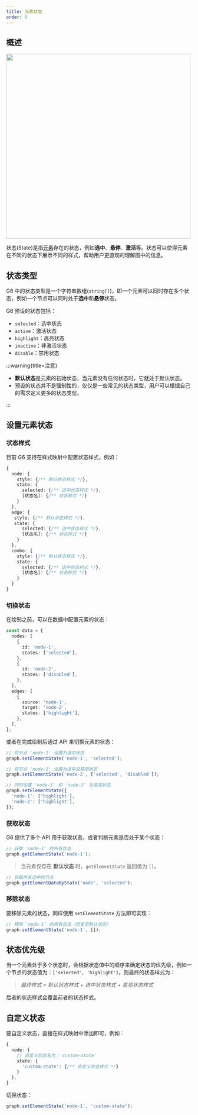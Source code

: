 ```yaml
---
title: 元素状态
order: 5
---
```


## 概述

<image width="500px" src="https://mdn.alipayobjects.com/huamei_qa8qxu/afts/img/A*yVbORYybrDQAAAAAAAAAAAAADmJ7AQ/original" />

状态(State)是指<u>元素</u>存在的状态，例如**选中**、**悬停**、**激活**等。状态可以使得元素在不同的状态下展示不同的样式，帮助用户更直观的理解图中的信息。

## 状态类型

G6 中的状态类型是一个字符串数组(`string[]`)，即一个元素可以同时存在多个状态，例如一个节点可以同时处于**选中**和**悬停**状态。

G6 预设的状态包括：

- `selected`：选中状态
- `active`：激活状态
- `highlight`：高亮状态
- `inactive`：非激活状态
- `disable`：禁用状态

:::warning{title=注意}

- **默认状态**是元素的初始状态，当元素没有任何状态时，它就处于默认状态。
- 预设的状态并不是强制性的，仅仅是一些常见的状态类型，用户可以根据自己的需求定义更多的状态类型。

:::

## 设置元素状态

### 状态样式

目前 G6 支持在样式映射中配置状态样式，例如：

```typescript
{
  node: {
    style: {/** 默认状态样式 */},
    state: {
      selected: {/** 选中状态样式 */},
      [状态名]: {/** 状态样式 */}
    }
  },
  edge: {
   style: {/** 默认状态样式 */},
   state: {
      selected: {/** 选中状态样式 */},
      [状态名]: {/** 状态样式 */}
    }
  },
  combo: {
    style: {/** 默认状态样式 */},
    state: {
      selected: {/** 选中状态样式 */},
      [状态名]: {/** 状态样式 */}
    }
  }
}
```

### 切换状态

在绘制之前，可以在数据中配置元素的状态：

```typescript
const data = {
  nodes: [
    {
      id: 'node-1',
      states: ['selected'],
    },
    {
      id: 'node-2',
      states: ['disabled'],
    },
  ],
  edges: [
    {
      source: 'node-1',
      target: 'node-2',
      states: ['highlight'],
    },
  ],
};
```

或者在完成绘制后通过 API 来切换元素的状态：

```typescript
// 将节点 'node-1' 设置为选中状态
graph.setElementState('node-1', 'selected');

// 将节点 'node-2' 设置为选中且禁用状态
graph.setElementState('node-2', ['selected', 'disabled']);

// 同时设置 'node-1' 和 'node-2' 为高亮状态
graph.setElementState({
  'node-1': ['highlight'],
  'node-2': ['highlight'],
});
```

### 获取状态

G6 提供了多个 API 用于获取状态，或者判断元素是否处于某个状态：

```typescript
// 获取 'node-1' 的所有状态
graph.getElementState('node-1');
```

> 当元素仅存在 **默认状态** 时，`getElementState` 返回值为 `[]`。

```typescript
// 获取所有选中的节点
graph.getElementDataByState('node', 'selected');
```

### 移除状态

要移除元素的状态，同样使用 `setElementState` 方法即可实现：

```typescript
// 移除 `node-1` 的所有状态（恢复至默认状态）
graph.setElementState('node-1', []);
```

## 状态优先级

当一个元素处于多个状态时，会根据状态值中的顺序来确定状态的优先级，例如一个节点的状态值为：`['selected', 'highlight']`，则最终的状态样式为：

> <i>最终样式 = 默认状态样式 + 选中状态样式 + 高亮状态样式</i>

后者的状态样式会覆盖前者的状态样式。

## 自定义状态

要自定义状态，直接在样式映射中添加即可，例如：

```typescript
{
  node: {
    // 自定义状态名为：'custom-state'
    state: {
      'custom-state': {/** 自定义状态样式 */}
    }
  },
}
```

切换状态：

```typescript
graph.setElementState('node-1', 'custom-state');
```
